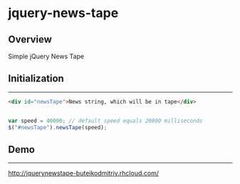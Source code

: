 # jquery-news-tape
## Overview
Simple jQuery News Tape
## Initialization
---
````html
<div id="newsTape">News string, which will be in tape</div>
````
````javascript

var speed = 40000; // default speed equals 20000 milliseconds
$("#newsTape").newsTape(speed);
````
## Demo
---
http://jquerynewstape-buteikodmitriy.rhcloud.com/
